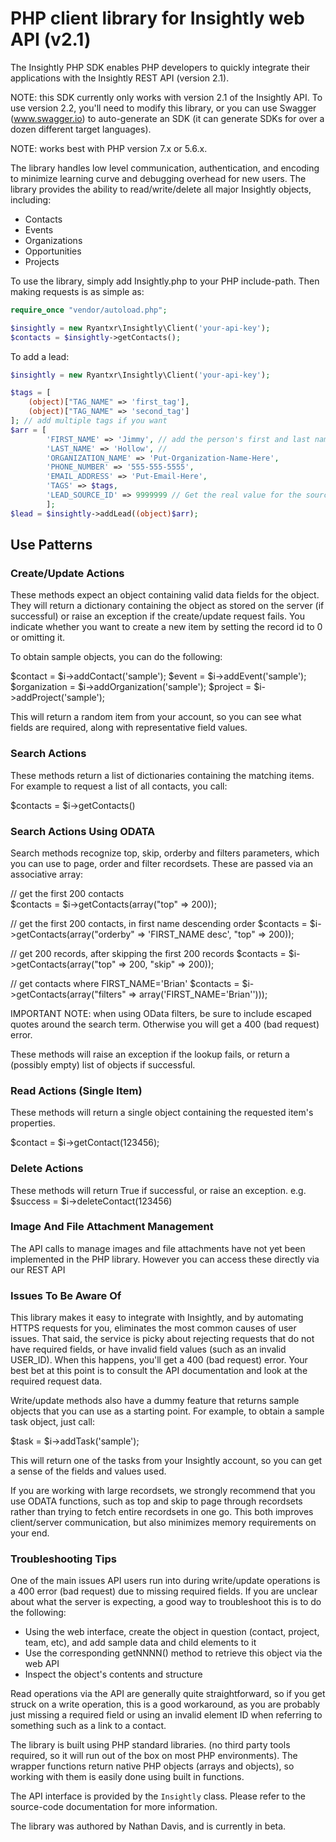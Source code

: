 # PHP client library for Insightly web API (v2.1)

The Insightly PHP SDK enables PHP developers to quickly integrate their applications with the Insightly REST API (version 2.1).

NOTE: this SDK currently only works with version 2.1 of the Insightly API. To use version 2.2, you'll need to modify this library, or you can use Swagger (www.swagger.io) to auto-generate an SDK (it can generate SDKs for over a dozen different target languages).

NOTE: works best with PHP version 7.x or 5.6.x.

The library handles low level communication, authentication,
and encoding to minimize learning curve and debugging overhead for new users.
The library provides the ability to read/write/delete
all major Insightly objects, including:

* Contacts
* Events
* Organizations
* Opportunities
* Projects

To use the library, simply add Insightly.php to your PHP include-path.
Then making requests is as simple as:

```php
require_once "vendor/autoload.php";

$insightly = new Ryantxr\Insightly\Client('your-api-key');
$contacts = $insightly->getContacts();
```

To add a lead:

```php
$insightly = new Ryantxr\Insightly\Client('your-api-key');

$tags = [
    (object)["TAG_NAME" => 'first_tag'],
    (object)["TAG_NAME" => 'second_tag']
]; // add multiple tags if you want
$arr = [
        'FIRST_NAME' => 'Jimmy', // add the person's first and last name
        'LAST_NAME' => 'Hollow', // 
        'ORGANIZATION_NAME' => 'Put-Organization-Name-Here',
        'PHONE_NUMBER' => '555-555-5555',
        'EMAIL_ADDRESS' => 'Put-Email-Here',
        'TAGS' => $tags,
        'LEAD_SOURCE_ID' => 9999999 // Get the real value for the source you want to use
        ];
$lead = $insightly->addLead((object)$arr);
```

## Use Patterns

### Create/Update Actions

These methods expect an object containing valid data fields for the object.
They will return a dictionary containing the object
as stored on the server (if successful)
or raise an exception if the create/update request fails.
You indicate whether you want to create a new item
by setting the record id to 0 or omitting it.

To obtain sample objects, you can do the following:

$contact = $i->addContact('sample');
$event = $i->addEvent('sample');
$organization = $i->addOrganization('sample');
$project = $i->addProject('sample');

This will return a random item from your account,
so you can see what fields are required,
along with representative field values.

### Search Actions

These methods return a list of dictionaries containing the matching items.
For example to request a list of all contacts, you call:

$contacts = $i->getContacts()

### Search Actions Using ODATA

Search methods recognize top, skip, orderby and filters parameters,
which you can use to page, order and filter recordsets.
These are passed via an associative array:

// get the first 200 contacts   
$contacts = $i->getContacts(array("top" => 200));

// get the first 200 contacts, in first name descending order
$contacts = $i->getContacts(array("orderby" => 'FIRST_NAME desc', "top" => 200));

// get 200 records, after skipping the first 200 records
$contacts = $i->getContacts(array("top" => 200, "skip" => 200));

// get contacts where FIRST_NAME='Brian'
$contacts = $i->getContacts(array("filters" => array('FIRST_NAME=\'Brian\'')));

IMPORTANT NOTE: when using OData filters,
be sure to include escaped quotes around the search term.
Otherwise you will get a 400 (bad request) error.

These methods will raise an exception if the lookup fails,
or return a (possibly empty) list of objects if successful.

### Read Actions (Single Item)

These methods will return a single object containing the requested item's properties.

$contact = $i->getContact(123456);

### Delete Actions

These methods will return True if successful, or raise an exception.
e.g. $success = $i->deleteContact(123456)

### Image And File Attachment Management

The API calls to manage images and file attachments have not yet been implemented in the PHP library. However you can access
these directly via our REST API

### Issues To Be Aware Of

This library makes it easy to integrate with Insightly,
and by automating HTTPS requests for you,
eliminates the most common causes of user issues.
That said, the service is picky about rejecting requests
that do not have required fields, or have invalid field values
(such as an invalid USER_ID).
When this happens, you'll get a 400 (bad request) error.
Your best bet at this point is to consult the
API documentation and look at the required request data.

Write/update methods also have a dummy feature
that returns sample objects that you can use as a starting point.
For example, to obtain a sample task object, just call:

$task = $i->addTask('sample');

This will return one of the tasks from your Insightly account,
so you can get a sense of the fields and values used.

If you are working with large recordsets,
we strongly recommend that you use ODATA functions,
such as top and skip to page through recordsets
rather than trying to fetch entire recordsets in one go.
This both improves client/server communication,
but also minimizes memory requirements on your end.

### Troubleshooting Tips

One of the main issues API users run into during write/update operations
is a 400 error (bad request) due to missing required fields.
If you are unclear about what the server is expecting,
a good way to troubleshoot this is to do the following:

* Using the web interface, create the object in question
    (contact, project, team, etc), and add sample data and child elements to it
* Use the corresponding getNNNN() method to retrieve this object via the web API
* Inspect the object's contents and structure

Read operations via the API are generally quite straightforward,
so if you get struck on a write operation, this is a good workaround,
as you are probably just missing a required field
or using an invalid element ID when referring
to something such as a link to a contact.

The library is built using PHP standard libraries.
(no third party tools required, so it will run out of the box
on most PHP environments).
The wrapper functions return native PHP objects (arrays and objects),
so working with them is easily done using built in functions. 

The API interface is provided by the `Insightly` class.
Please refer to the source-code documentation for more information.

The library was authored by Nathan Davis, and is currently in beta.

